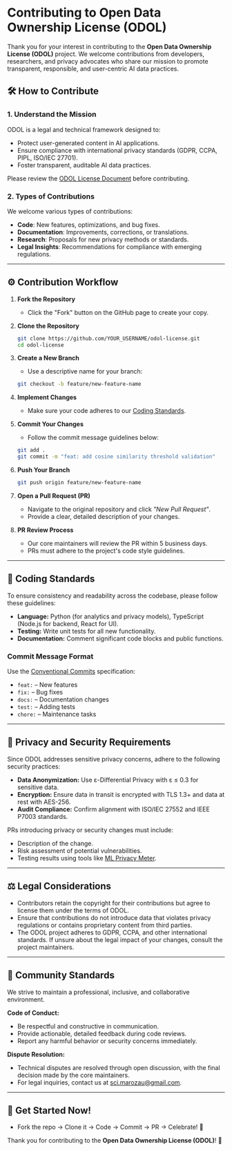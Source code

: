 # Contributing to Open Data Ownership License (ODOL)

Thank you for your interest in contributing to the **Open Data Ownership License (ODOL)** project. We welcome contributions from developers, researchers, and privacy advocates who share our mission to promote transparent, responsible, and user-centric AI data practices.

## 🛠️ **How to Contribute**

### 1. **Understand the Mission**
ODOL is a legal and technical framework designed to:
- Protect user-generated content in AI applications.
- Ensure compliance with international privacy standards (GDPR, CCPA, PIPL, ISO/IEC 27701).
- Foster transparent, auditable AI data practices.

Please review the [ODOL License Document](./LICENSE.ODOL.md) before contributing.

### 2. **Types of Contributions**
We welcome various types of contributions:
- **Code**: New features, optimizations, and bug fixes.
- **Documentation**: Improvements, corrections, or translations.
- **Research**: Proposals for new privacy methods or standards.
- **Legal Insights**: Recommendations for compliance with emerging regulations.

---

## ⚙️ **Contribution Workflow**

1. **Fork the Repository**
    - Click the "Fork" button on the GitHub page to create your copy.

2. **Clone the Repository**
   ```bash
   git clone https://github.com/YOUR_USERNAME/odol-license.git
   cd odol-license
   ```

3. **Create a New Branch**
    - Use a descriptive name for your branch:
   ```bash
   git checkout -b feature/new-feature-name
   ```

4. **Implement Changes**
    - Make sure your code adheres to our [Coding Standards](#coding-standards).

5. **Commit Your Changes**
    - Follow the commit message guidelines below:
   ```bash
   git add .
   git commit -m "feat: add cosine similarity threshold validation"
   ```

6. **Push Your Branch**
   ```bash
   git push origin feature/new-feature-name
   ```

7. **Open a Pull Request (PR)**
    - Navigate to the original repository and click *"New Pull Request"*.
    - Provide a clear, detailed description of your changes.

8. **PR Review Process**
    - Our core maintainers will review the PR within 5 business days.
    - PRs must adhere to the project's code style guidelines.

---

## 🧠 **Coding Standards**

To ensure consistency and readability across the codebase, please follow these guidelines:

- **Language:** Python (for analytics and privacy models), TypeScript (Node.js for backend, React for UI).
- **Testing:** Write unit tests for all new functionality.
- **Documentation:** Comment significant code blocks and public functions.

### **Commit Message Format**
Use the [Conventional Commits](https://www.conventionalcommits.org/) specification:
- `feat:` – New features
- `fix:` – Bug fixes
- `docs:` – Documentation changes
- `test:` – Adding tests
- `chore:` – Maintenance tasks

---

## 🔐 **Privacy and Security Requirements**

Since ODOL addresses sensitive privacy concerns, adhere to the following security practices:

- **Data Anonymization:** Use ε-Differential Privacy with ε ≤ 0.3 for sensitive data.
- **Encryption:** Ensure data in transit is encrypted with TLS 1.3+ and data at rest with AES-256.
- **Audit Compliance:** Confirm alignment with ISO/IEC 27552 and IEEE P7003 standards.

PRs introducing privacy or security changes must include:
- Description of the change.
- Risk assessment of potential vulnerabilities.
- Testing results using tools like [ML Privacy Meter](https://github.com/privacytrustlab/ml_privacy_meter).

---

## ⚖️ **Legal Considerations**

- Contributors retain the copyright for their contributions but agree to license them under the terms of ODOL.
- Ensure that contributions do not introduce data that violates privacy regulations or contains proprietary content from third parties.
- The ODOL project adheres to GDPR, CCPA, and other international standards. If unsure about the legal impact of your changes, consult the project maintainers.

---

## 🤝 **Community Standards**

We strive to maintain a professional, inclusive, and collaborative environment.

**Code of Conduct:**
- Be respectful and constructive in communication.
- Provide actionable, detailed feedback during code reviews.
- Report any harmful behavior or security concerns immediately.

**Dispute Resolution:**
- Technical disputes are resolved through open discussion, with the final decision made by the core maintainers.
- For legal inquiries, contact us at [sci.marozau@gmail.com](mailto:sci.marozau@gmail.com).

---

## 🎯 **Get Started Now!**

- Fork the repo → Clone it → Code → Commit → PR → Celebrate! 🎉

Thank you for contributing to the **Open Data Ownership License (ODOL)**! 🚀

